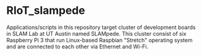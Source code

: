# RIoT_slampede

Applications/scripts in this repository target cluster of development boards in SLAM Lab at UT Austin named SLAMpede. This cluster consist of six Raspberry Pi 3 that run Linux-based Raspbian "Stretch" operating system and are connected to each other via Ethernet and Wi-Fi.


